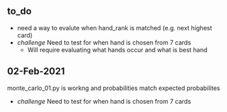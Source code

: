 ## to_do
* need a way to evalute when hand_rank is matched  (e.g. next highest card)
* *challenge* Need to test for when hand is chosen from 7 cards 
    * Will require evaluating what hands occur and what is best hand
 
## 02-Feb-2021
monte_carlo_01.py is workng and probabilities match expected probabilites
* *challenge* Need to test for when hand is chosen from 7 cards 